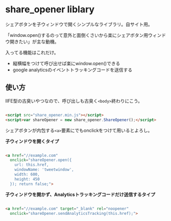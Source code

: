 share_opener liblary
==================

シェアボタンを子ウィンドウで開くシンプルなライブラリ。自サイト用。

「window.open()するのって意外と面倒くさいから楽にシェアボタン用ウィンドウ開きたい」が主な動機。

入ってる機能はこれだけ。

* 縦横幅をつけて呼び出せば楽にwindow.open()できる
* google analyticsのイベントトラッキングコードを送信する


## 使い方

IIFE型の古臭いやつなので、呼び出しも古臭く`<body>`終わりにこう。

```html

<script src="share_opener.min.js"></script>
<script>var shareOpener = new share_opener.ShareOpener();</script>

```

シェアボタンが内包する`<a>`要素にでもonclickをつけて用いるとよろし。

**子ウィンドウを開くタイプ**

```html

<a href="//example.com" 
  onclick="shareOpener.open({
    url: this.href,
    windowName: 'tweetwindow',
    width: 600,
    height: 450
  }); return false;">

```

**子ウィンドウを開かず、Analyticsトラッキングコードだけ送信するタイプ**

```html

<a href="//example.com" target="_blank" rel="noopener" 
  onclick="shareOpener.sendAnalyticsTracking(this.href);">

```
